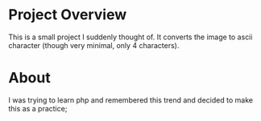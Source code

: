 # Project Overview
This is a small project I suddenly thought of. It converts the image to ascii character (though very minimal, only 4 characters).

# About
I was trying to learn php and remembered this trend and decided to make this as a practice;